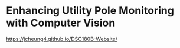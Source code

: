 # Enhancing Utility Pole Monitoring with Computer Vision

https://jcheung4.github.io/DSC180B-Website/
